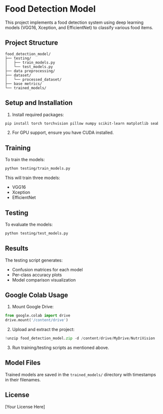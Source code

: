 # Food Detection Model

This project implements a food detection system using deep learning models (VGG16, Xception, and EfficientNet) to classify various food items.

## Project Structure

```
food_detection_model/
├── testing/
│   ├── train_models.py
│   └── test_models.py
├── data preprocessing/
├── dataset/
│   └── processed_dataset/
├── base metrics/
└── trained_models/
```

## Setup and Installation

1. Install required packages:
```bash
pip install torch torchvision pillow numpy scikit-learn matplotlib seaborn
```

2. For GPU support, ensure you have CUDA installed.

## Training

To train the models:
```bash
python testing/train_models.py
```

This will train three models:
- VGG16
- Xception
- EfficientNet

## Testing

To evaluate the models:
```bash
python testing/test_models.py
```

## Results

The testing script generates:
- Confusion matrices for each model
- Per-class accuracy plots
- Model comparison visualization

## Google Colab Usage

1. Mount Google Drive:
```python
from google.colab import drive
drive.mount('/content/drive')
```

2. Upload and extract the project:
```python
!unzip food_detection_model.zip -d /content/drive/MyDrive/NutriVision
```

3. Run training/testing scripts as mentioned above.

## Model Files

Trained models are saved in the `trained_models/` directory with timestamps in their filenames.

## License

[Your License Here] 
